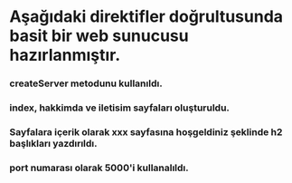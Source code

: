 # Aşağıdaki direktifler doğrultusunda basit bir web sunucusu hazırlanmıştır.

### createServer metodunu kullanıldı.
### index, hakkimda ve iletisim sayfaları oluşturuldu.
### Sayfalara içerik olarak xxx sayfasına hoşgeldiniz şeklinde h2 başlıkları yazdırıldı.
### port numarası olarak 5000'i kullanalıldı.
